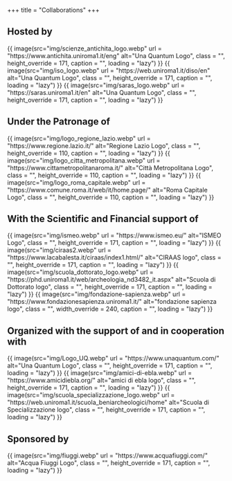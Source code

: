 +++
title = "Collaborations"
+++

## Hosted by

<div class="sponsors">
    {{ image(src="img/scienze_antichita_logo.webp" url = "https://www.antichita.uniroma1.it/eng" alt="Una Quantum Logo", class = "", height_override = 171, caption = "", loading = "lazy") }}
    {{ image(src="img/iso_logo.webp" url = "https://web.uniroma1.it/diso/en" alt="Una Quantum Logo", class = "", height_override = 171, caption = "", loading = "lazy") }}
    {{ image(src="img/saras_logo.webp" url = "https://saras.uniroma1.it/en" alt="Una Quantum Logo", class = "", height_override = 171, caption = "", loading = "lazy") }}
</div>

## Under the Patronage of

<div class="sponsors">
    {{ image(src="img/logo_regione_lazio.webp" url = "https://www.regione.lazio.it/" alt="Regione Lazio Logo", class = "", height_override = 110, caption = "", loading = "lazy") }}
    {{ image(src="img/logo_citta_metropolitana.webp" url = "https://www.cittametropolitanaroma.it/" alt="Città Metropolitana Logo", class = "", height_override = 110, caption = "", loading = "lazy") }}
    {{ image(src="img/logo_roma_capitale.webp" url = "https://www.comune.roma.it/web/it/home.page/" alt="Roma Capitale Logo", class = "", height_override = 110, caption = "", loading = "lazy") }}
</div>

## With the Scientific and Financial support of

<div class="sponsors">
    {{ image(src="img/ismeo.webp" url = "https://www.ismeo.eu/" alt="ISMEO Logo", class = "", height_override = 171, caption = "", loading = "lazy") }}
    {{ image(src="img/ciraas2.webp" url = "https://www.lacabalesta.it/ciraas/index1.html/" alt="CIRAAS logo", class = "", height_override = 171, caption = "", loading = "lazy") }}
    {{ image(src="img/scuola_dottorato_logo.webp" url = "https://phd.uniroma1.it/web/archeologia_nd3482_it.aspx" alt="Scuola di Dottorato logo", class = "", height_override = 171, caption = "", loading = "lazy") }}
    {{ image(src="img/fondazione-sapienza.webp" url = "https://www.fondazionesapienza.uniroma1.it/" alt="fondazione sapienza logo", class = "", width_override = 240, caption = "", loading = "lazy") }}
</div>

## Organized with the support of and in cooperation with 

<div class="sponsors">
    {{ image(src="img/Logo_UQ.webp" url = "https://www.unaquantum.com/" alt="Una Quantum Logo", class = "", height_override = 171, caption = "", loading = "lazy") }}
    {{ image(src="img/amici-di-ebla.webp" url = "https://www.amicidiebla.org/" alt="amici di ebla logo", class = "", height_override = 171, caption = "", loading = "lazy") }}
    {{ image(src="img/scuola_specializzazione_logo.webp" url = "https://web.uniroma1.it/scuola_beniarcheologici/home" alt="Scuola di Specializzazione logo", class = "", height_override = 171, caption = "", loading = "lazy") }}
</div>

## Sponsored by

<div class="sponsors">
    {{ image(src="img/fiuggi.webp" url = "https://www.acquafiuggi.com/" alt="Acqua Fiuggi Logo", class = "", height_override = 171, caption = "", loading = "lazy") }}
</div>